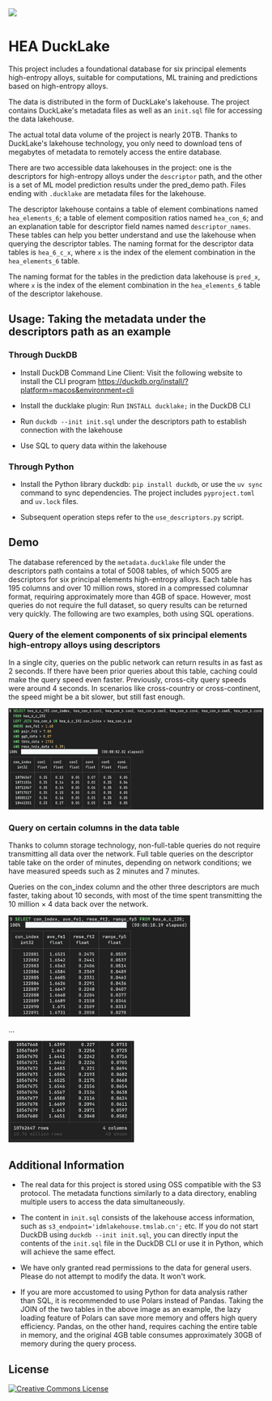 <img src="https://disc-wolido.oss-cn-beijing.aliyuncs.com/idm-logo/%E6%B5%85%E8%89%B2%E8%83%8C%E6%99%AFlogo-%E5%B7%A6%E5%8F%B3.png" style="height: 60px" />

# HEA DuckLake

This project includes a foundational database for six principal elements high-entropy alloys, suitable for computations, ML training and predictions based on high-entropy alloys.

The data is distributed in the form of DuckLake's lakehouse. The project contains DuckLake's metadata files as well as an `init.sql` file for accessing the data lakehouse.

The actual total data volume of the project is nearly 20TB. Thanks to DuckLake's lakehouse technology, you only need to download tens of megabytes of metadata to remotely access the entire database.

There are two accessible data lakehouses in the project: one is the descriptors for high-entropy alloys under the `descriptor` path, and the other is a set of ML model prediction results under the pred_demo path. Files ending with `.ducklake` are metadata files for the lakehouse.

The descriptor lakehouse contains a table of element combinations named `hea_elements_6`; a table of element composition ratios named `hea_con_6`; and an explanation table for descriptor field names named `descriptor_names`. These tables can help you better understand and use the lakehouse when querying the descriptor tables. The naming format for the descriptor data tables is `hea_6_c_x`, where `x` is the index of the element combination in the `hea_elements_6` table.

The naming format for the tables in the prediction data lakehouse is `pred_x`, where `x` is the index of the element combination in the `hea_elements_6` table of the descriptor lakehouse.

## Usage: Taking the metadata under the descriptors path as an example

### Through DuckDB

- Install DuckDB Command Line Client: Visit the following website to install the CLI program https://duckdb.org/install/?platform=macos&environment=cli

- Install the ducklake plugin: Run `INSTALL ducklake;` in the DuckDB CLI

- Run `duckdb --init init.sql` under the descriptors path to establish connection with the lakehouse

- Use SQL to query data within the lakehouse

### Through Python

- Install the Python library duckdb: `pip install duckdb`, or use the `uv sync` command to sync dependencies. The project includes `pyproject.toml` and `uv.lock` files.

- Subsequent operation steps refer to the `use_descriptors.py` script.

## Demo

The database referenced by the `metadata.ducklake` file under the descriptors path contains a total of 5008 tables, of which 5005 are descriptors for six principal elements high-entropy alloys. Each table has 195 columns and over 10 million rows, stored in a compressed columnar format, requiring approximately more than 4GB of space. However, most queries do not require the full dataset, so query results can be returned very quickly. The following are two examples, both using SQL operations.

### Query of the  element components of six principal elements high-entropy alloys using descriptors

In a single city, queries on the public network can return results in as fast as 2 seconds. If there have been prior queries about this table, caching could make the query speed even faster. Previously, cross-city query speeds were around 4 seconds. In scenarios like cross-country or cross-continent, the speed might be a bit slower, but still fast enough.

<img src="./demo-pics/qc.png" style="height: 200px" />

### Query on certain columns in the data table

Thanks to column storage technology, non-full-table queries do not require transmitting all data over the network. Full table queries on the descriptor table take on the order of minutes, depending on network conditions; we have measured speeds such as 2 minutes and 7 minutes.

Queries on the con_index column and the other three descriptors are much faster, taking about 10 seconds, with most of the time spent transmitting the 10 million × 4 data back over the network.

<img src="./demo-pics/qd1.png" style="height: 200px" />

...

<img src="./demo-pics/qd2.png" style="height: 200px">

## Additional Information

- The real data for this project is stored using OSS compatible with the S3 protocol. The metadata functions similarly to a data directory, enabling multiple users to access the data simultaneously.

- The content in `init.sql` consists of the lakehouse access information, such as `s3_endpoint='idmlakehouse.tmslab.cn';` etc. If you do not start DuckDB using `duckdb --init init.sql`, you can directly input the contents of the `init.sql` file in the DuckDB CLI or use it in Python, which will achieve the same effect.

- We have only granted read permissions to the data for general users. Please do not attempt to modify the data. It won't work.

- If you are more accustomed to using Python for data analysis rather than SQL, it is recommended to use Polars instead of Pandas. Taking the JOIN of the two tables in the above image as an example, the lazy loading feature of Polars can save more memory and offers high query efficiency. Pandas, on the other hand, requires caching the entire table in memory, and the original 4GB table consumes approximately 30GB of memory during the query process.

## License

<a rel="license" href="https://creativecommons.org/licenses/by/4.0/"><img alt="Creative Commons License" style="border-width:0" src="https://i.creativecommons.org/l/by/4.0/88x31.png" /></a>
